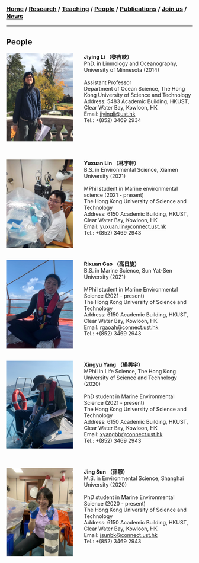 ### [**Home**](../README.md)  /  [**Research**](research.md)  /  [**Teaching**](teaching.md)  / [**People**](people.md) /  [**Publications**](publications.md)  /  [**Join us**](joinus.md)  /  [**News**](news.md) 
---

## People 

**Jiying Li （黎吉映）**  <img align="right" style="float: left; padding-right: 30px;" src="/images/jiying3.png" width="180"> \
PhD. in Limnology and Oceanography, University of Minnesota (2014)\
<br/>
Assistant Professor\
Department of Ocean Science, The Hong Kong University of Science and Technology\
Address: 5483 Academic Building, HKUST, Clear Water Bay, Kowloon, HK\
Email: jiyingli@ust.hk\
Tel.: +(852) 3469 2934

<br/><br/>
---
**Yuxuan Lin （林宇軒）**  <img align="right" style="float: left; padding-right: 30px;" src="/images/Yuxuan.png" width="180"> \
B.S. in Environmental Science, Xiamen University (2021)\
<br/>
MPhil student in Marine environmental science (2021 - present)\
The Hong Kong University of Science and Technology\
Address: 6150 Academic Building, HKUST, Clear Water Bay, Kowloon, HK\
Email: yuxuan.lin@connect.ust.hk\
Tel.: +(852) 3469 2943
<br/><br/><br/><br/>

**Rixuan Gao （高日旋）**  <img align="right" style="float: left; padding-right: 30px;" src="/images/rixuan.png" width="180"> \
B.S. in Marine Science, Sun Yat-Sen University (2021)\
<br/>
MPhil student in Marine Environmental Science (2021 - present)\
The Hong Kong University of Science and Technology \
Address: 6150 Academic Building, HKUST, Clear Water Bay, Kowloon, HK\
Email: rgaoah@connect.ust.hk\
Tel.: +(852) 3469 2943
<br/><br/><br/><br/>

**Xingyu Yang （楊興宇）**  <img align="right" style="float: left; padding-right: 30px;" src="/images/xingyu.png" width="180"> \
MPhil in Life Science, The Hong Kong University of Science and Technology (2020)\
<br/>
PhD student in Marine Environmental Science (2021 - present)\
The Hong Kong University of Science and Technology \
Address: 6150 Academic Building, HKUST, Clear Water Bay, Kowloon, HK\
Email: xyangbb@connect.ust.hk\
Tel.: +(852) 3469 2943
<br/><br/><br/><br/>

**Jing Sun （孫靜）**  <img align="right" style="float: left; padding-right: 30px;" src="/images/jing2.png" width="180"> \
M.S. in Environmental Science, Shanghai University (2020)\
<br/>
PhD student in Marine Environmental Science (2020 - present)\
The Hong Kong University of Science and Technology \
Address: 6150 Academic Building, HKUST, Clear Water Bay, Kowloon, HK\
Email: jsunbk@connect.ust.hk\
Tel.: +(852) 3469 2943
<br/><br/><br/><br/>

